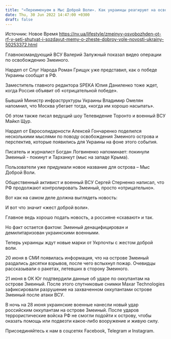 ```yaml
---
title: "«Переименуем в Мыс Доброй Воли». Как украинцы реагируют на освобождение Змеиного и очередной фейк от РФ о том, что они «добровольно» ушли"
date: Thu, 30 Jun 2022 14:47:00 +0300
draft: false
---
```

Источник: Новое Время https://nv.ua/lifestyle/zmeinyy-osvobozhden-ot-rf-v-seti-shutyat-i-sozdayut-memy-o-zheste-dobroy-vole-novosti-ukrainy-50253372.html


Главнокомандующий ВСУ Валерий Залужный показал видео операции по освобождению Змеиного.

Нардеп от Слуг Народа Роман Грищук уже представил, как о победе Украины сообщат в РФ.

Заместитель главного редактора SPEKA Юлия Даниленко тоже ждет, когда Россия объявит об «отрицательной победе».

Бывший Министр инфраструктуры Украины Владимир Омелян напомнил, что Москва убегает тогда, «когда им хорошо насыпать».

Об этом также писал ведущий шоу Телевидение Торонто и военный ВСУ Майкл Щур.

Нардеп от Евросолидарности Алексей Гончаренко поделился несколькими мыслями по поводу освобождения Змеиного острова и перспектив, которые появились для Украины на фоне этого события.

Писатель и журналист Богдан Логвиненко напоминает: покинули Змеиный - покинут и Тарханкут (мыс на западе Крыма).

Пользователи уже придумали новое название для острова – Мыс Доброй Воли.

Общественный активист и военный ВСУ Сергей Стерненко написал, что РФ продолжают контролировать Змеиный, просто «отрицательно».

Вот как на самом деле должна выглядеть новость:

И вот что значит «жест доброй воли».

Главное ведь хорошо подать новость, а россияне «схавают» и так.

Но факт остается фактом: Змеиный денацифицирован и демилитаризован украинскими военными.

Теперь украинцы ждут новые марки от Укрпочты с жестом доброй воли.

20 июня в СМИ появилась информация, что на острове Змеиный раздались десятки взрывов, после чего вспыхнул пожар. Очевидцы рассказывали о ракетах, летевших в сторону Змеиного.

21 июня в ОК Юг подтвердили данные об ударе по оккупантам на острове Змеиный. После этого спутниковые снимки Maxar Technologies зафиксировали разрушение на захваченном оккупантами острове Змеиный после атаки ВСУ.

В ночь на 28 июня украинские военные нанесли новый удар российским оккупантам на острове Змеиный. После ударов террористические войска РФ не смогли подойти к острову, чтобы оказать помощь или подвезти какое-либо вооружение и живую силу.

Присоединяйтесь к нам в соцсетях Facebook, Telegram и Instagram.
